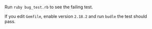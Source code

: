 Run `ruby bug_test.rb` to see the failing test.

If you edit `Gemfile`, enable version `2.18.2` and run `budle` the test should pass.
